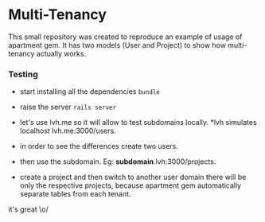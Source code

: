 # Multi-Tenancy

This small repository was created to reproduce an example of usage of apartment gem.
It has two models (User and Project) to show how multi-tenancy actually works.

### Testing
* start installing all the dependencies
``` bundle ```

* raise the server
``` rails server ```

* let's use lvh.me so it will allow to test subdomains locally. *lvh simulates localhost
lvh.me:3000/users.

* in order to see the differences create two users.

* then use the subdomain. Eg: **subdomain**.lvh:3000/projects.

* create a project and then switch to another user domain
there will be only the respective projects, because apartment gem automatically separate tables from each tenant.

it's great \o/
